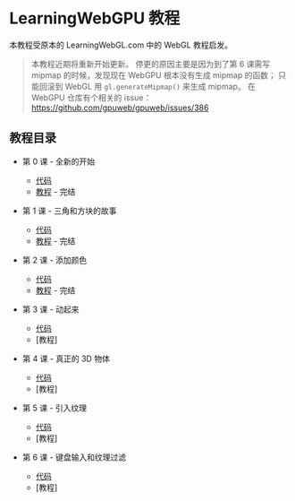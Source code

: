 # LearningWebGPU 教程

本教程受原本的 LearningWebGL.com 中的 WebGL 教程启发。

> 本教程近期将重新开始更新。
> 停更的原因主要是因为到了第 6 课需写 mipmap 的时候，发现现在 WebGPU 根本没有生成 mipmap 的函数；
> 只能回滚到 WebGL 用 `gl.generateMipmap()` 来生成 mipmap。
> 在 WebGPU 仓库有个相关的 issue： https://github.com/gpuweb/gpuweb/issues/386


## 教程目录

 - 第 0 课 - 全新的开始

   - [代码](https://github.com/hjlld/LearningWebGPU/tree/master/Lesson0_Whole_new_start/Code)
   - [教程](https://github.com/hjlld/LearningWebGPU/blob/master/Lesson0_Whole_new_start/Tutorial/Lesson0_Whole_new_start.md) - 完结

 - 第 1 课 - 三角和方块的故事

   - [代码](https://github.com/hjlld/LearningWebGPU/tree/master/Lesson1_Triangle_and_square/Code)
   - [教程](https://github.com/hjlld/LearningWebGPU/blob/master/Lesson1_Triangle_and_square/Tutorial/Lesson1_Triangle_and_square.md) - 完结

 - 第 2 课 - 添加颜色

   - [代码](https://github.com/hjlld/LearningWebGPU/tree/master/Lesson2_Add_Color/Code)
   - [教程](https://github.com/hjlld/LearningWebGPU/blob/master/Lesson2_Add_Color/Tutorial/Lesson2_Add_colors.md) - 完结

 - 第 3 课 - 动起来

   - [代码](https://github.com/hjlld/LearningWebGPU/tree/master/Lesson3_Animate/Code)
   - [教程]

 - 第 4 课 - 真正的 3D 物体

   - [代码](https://github.com/hjlld/LearningWebGPU/tree/master/Lesson4_Someting_real_3D/Code)
   - [教程]

 - 第 5 课 - 引入纹理

   - [代码](https://github.com/hjlld/LearningWebGPU/tree/master/Lesson5_Texture/Code)
   - [教程]

 - 第 6 课 - 键盘输入和纹理过滤

   - [代码](https://github.com/hjlld/LearningWebGPU/tree/master/Lesson6_Interactive_and_texture_filter/Code)
   - [教程]